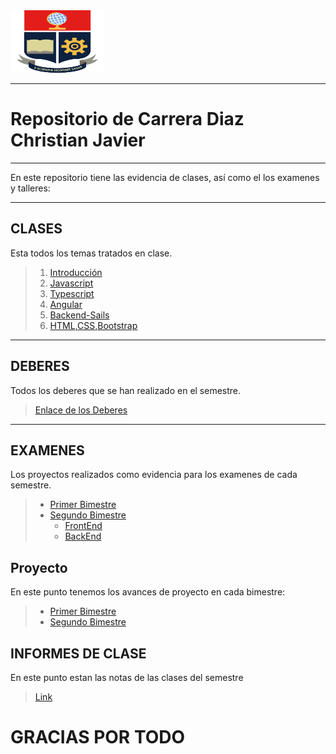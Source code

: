<div>
<img src="examenes/segundo_bimestre/02-frontend/frontend/src/assets/img/logo.png" 
    alt="logo" width="150px" height="100px" /> 
</div>

***
# Repositorio de Carrera Diaz Christian Javier
***

En este repositorio tiene las evidencia de clases, así como el los examenes y talleres:

---
## CLASES

Esta todos los temas tratados en clase.
> 1) [Introducción](https://github.com/2020-A-JS-GR1/js-carrera-diaz-christian-javier/tree/master/00-introduccion)
>2) [Javascript](https://github.com/2020-A-JS-GR1/js-carrera-diaz-christian-javier/tree/master/01-javascript)
>3) [Typescript](https://github.com/2020-A-JS-GR1/js-carrera-diaz-christian-javier/tree/master/02-typescript)
>4) [Angular](https://github.com/2020-A-JS-GR1/js-carrera-diaz-christian-javier/tree/master/03-angular)
>5) [Backend-Sails](https://github.com/2020-A-JS-GR1/js-carrera-diaz-christian-javier/tree/master/04-backend)
>6) [HTML,CSS,Bootstrap](https://github.com/2020-A-JS-GR1/js-carrera-diaz-christian-javier/tree/master/05-html)

---
## DEBERES
Todos los deberes que se han realizado en el semestre.
> [Enlace de los Deberes](https://github.com/2020-A-JS-GR1/js-carrera-diaz-christian-javier/tree/master/deberes)

---

## EXAMENES

Los proyectos realizados como evidencia para los examenes de cada semestre.
> * [Primer Bimestre](https://github.com/2020-A-JS-GR1/js-carrera-diaz-christian-javier/tree/master/examenes/primer_bimestre)
> * [Segundo Bimestre](https://github.com/2020-A-JS-GR1/js-carrera-diaz-christian-javier/tree/master/examenes/segundo_bimestre)
>   * [FrontEnd](https://github.com/2020-A-JS-GR1/js-carrera-diaz-christian-javier/tree/master/examenes/segundo_bimestre/02-frontend)
>   * [BackEnd](https://github.com/2020-A-JS-GR1/js-carrera-diaz-christian-javier/tree/master/examenes/segundo_bimestre/01-backend)

## Proyecto
En este punto tenemos los avances de proyecto en cada bimestre:
> * [Primer Bimestre](https://github.com/2020-A-JS-GR1/js-carrera-diaz-christian-javier/blob/master/proyecto/Avance_IBimestre.md)
> * [Segundo Bimestre](https://github.com/2020-A-JS-GR1/js-carrera-diaz-christian-javier/blob/master/proyecto/Avance_IIBimestre.md)

## INFORMES DE CLASE

En este punto estan las notas de las clases del semestre
> [Link](https://bit.ly/3i67QnK)


# GRACIAS POR TODO

